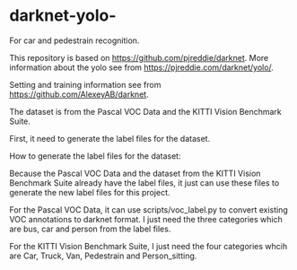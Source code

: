 # darknet-yolo-
For car and pedestrain recognition.

This repository is based on https://github.com/pjreddie/darknet. More information about the yolo see from https://pjreddie.com/darknet/yolo/.

Setting and training information see from https://github.com/AlexeyAB/darknet.

The dataset is from the Pascal VOC Data and the KITTI Vision Benchmark Suite. 

First, it need to generate the label files for the dataset.

How to generate the label files for the dataset:

Because the Pascal VOC Data and the dataset from the KITTI Vision Benchmark Suite already have the label files, it just can use these files to generate the new label files for this project.

For the Pascal VOC Data, it can use scripts/voc_label.py to convert existing VOC annotations to darknet format. I just need the three categories which are bus, car and person from the label files.


For the KITTI Vision Benchmark Suite, I just need the four categories whcih are Car, Truck, Van, Pedestrain and Person_sitting.


